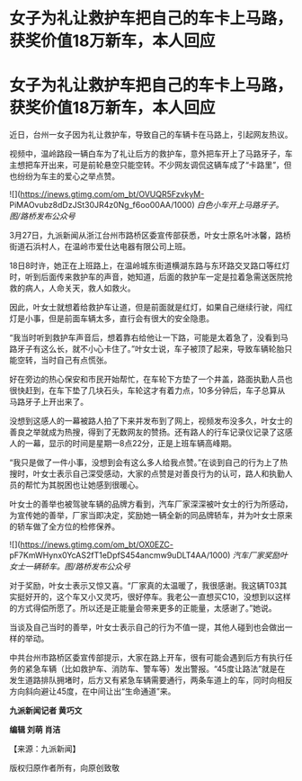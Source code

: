 # 女子为礼让救护车把自己的车卡上马路，获奖价值18万新车，本人回应

# 女子为礼让救护车把自己的车卡上马路，获奖价值18万新车，本人回应

近日，台州一女子因为礼让救护车，导致自己的车辆卡在马路上，引起网友热议。

视频中，温岭路段一辆白车为了礼让后方的救护车，意外把车开上了马路牙子，车主想把车开出来，可是前轮悬空只能空转。不少网友调侃这辆车成了“卡路里”，但也纷纷为车主的爱心之举点赞。

![](https://inews.gtimg.com/om_bt/OVUQR5FzvkyM-
PiMAOvubz8dDzJSt30JR4z0Ng_f6oo00AA/1000) _白色小车开上马路牙子。图/路桥发布公众号_

3月27日，九派新闻从浙江台州市路桥区委宣传部获悉，叶女士原名叶冰馨，路桥街道石浜村人，在温岭市爱仕达电器有限公司上班。

18日8时许，她正在上班路上，在温岭城东街道横湖东路与东环路交叉路口等红灯时，听到后面传来救护车的声音，她知道，后面的救护车一定是拉着急需送医院抢救的病人，人命关天，救人如救火。

因此，叶女士就想着给救护车让道，但是前面就是红灯，如果自己继续行驶，闯红灯是小事，但是前面车辆太多，直行会有很大的安全隐患。

“我当时听到救护车声音后，想着靠右给他让一下路，可能是太着急了，没看到马路牙子有这么长，就不小心卡住了。”叶女士说，车子被顶了起来，导致车辆轮胎只能空转，当时自己有点慌张。

好在旁边的热心保安和市民开始帮忙，在车轮下方垫了一个井盖，路面执勤人员也很快赶到，在车下垫了几块石头，车轮这才有着力点，10多分钟后，车子总算从马路牙子上开出来了。

没想到这感人的一幕被路人拍了下来并发布到了网上，视频发布没多久，叶女士的善良之举就成为热搜，得到了无数网友的赞扬。还有路人的行车记录仪记录了这感人的一幕，显示的时间是星期一8点22分，正是上班车辆高峰期。

“我只是做了一件小事，没想到会有这么多人给我点赞。”在谈到自己的行为上了热搜时，叶女士表示自己深受感动，大家的点赞是对善良行为的认可，路人和执勤人员的帮忙为其脱困也让她感到很暖心。

叶女士的善举也被驾驶车辆的品牌方看到，汽车厂家深深被叶女士的行为所感动，为宣传她的善举，厂家当即决定，奖励她一辆全新的同品牌轿车，并为叶女士原来的轿车做了全方位的检修保养。

![](https://inews.gtimg.com/om_bt/OX0EZC-
pF7KmWHynx0YcAS2fT1eDpfS454ancmw9uDLT4AA/1000) _汽车厂家奖励叶女士一辆轿车。图/路桥发布公众号_

对于奖励，叶女士表示又惊又喜。“厂家真的太温暖了，我很感谢。我这辆T03其实挺好开的，这个车又小又灵巧，很好停车。我老公一直想买C10，没想到以这样的方式得偿所愿了。所以还是正能量会带来更多的正能量，太感谢了。”她说。

当谈及自己当时的善举，叶女士表示自己的行为不值一提，其他人碰到也会做出一样的举动。

中共台州市路桥区委宣传部提示，大家在路上开车，很有可能会遇到后方有执行任务的紧急车辆（比如救护车、消防车、警车等）发出警报。“45度让路法”就是在发生道路排队拥堵时，后方又有紧急车辆需要通行，两条车道上的车，同时向相反方向斜向避让45度，在中间让出“生命通道”来。

**九派新闻记者 黄巧文**

**编辑 刘萌 肖洁**

【来源：九派新闻】

版权归原作者所有，向原创致敬


